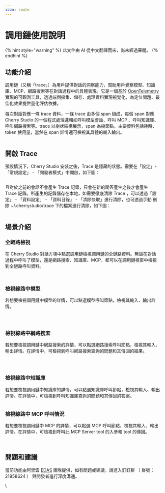 ```yaml
---
icon: route
---
```

# 調用鏈使用說明


{% hint style="warning" %}
此文件由 AI 從中文翻譯而來，尚未經過審閱。
{% endhint %}




## 功能介紹

調用鏈（又稱「trace」）為用戶提供對話的洞察能力，幫助用戶覺察模型、知識庫、MCP、網路搜索等在對話過程中的具體表現。它是一個基於 [OpenTelemetry](https://opentelemetry.io/docs/languages/js/) 實現的可觀測工具，透過端側採集、儲存、處理資料實現視覺化，為定位問題、最佳化效果提供量化評估依據。

每次對話對應一條 trace 資料，一條 trace 由多個 span 組成，每個 span 對應 Cherry Studio 的一個程式處理邏輯如呼叫模型會話、呼叫 MCP 、呼叫知識庫、呼叫網路搜索等。trace 以樹狀結構展示，span 為樹節點，主要資料包括耗時、token 使用量，當然在 span 詳情還可檢視其具體的輸入輸出。

<figure><img src="../.gitbook/assets/trace2.gif" alt=""><figcaption></figcaption></figure>

## 開啟 Trace

預設情況下，Cherry Studio 安裝之後，Trace 是隱藏的狀態。需要在「設定」-「常規設定」 - 「開發者模式」中開啟，如下圖：

<figure><img src="../.gitbook/assets/image (84).png" alt=""><figcaption></figcaption></figure>

且對於之前的會話不會產生 Trace 記錄，只會在新的問答產生之後才會產生 Trace 記錄。所產生的記錄儲存在本地，如需要徹底清除 Trace ，可以透過「設定」 - 「資料設定」 - 「資料目錄」 - 「清除快取」進行清除，也可透過手動 刪除 \~/.cherrystudio/trace 下的檔案進行清除，如下圖：

<figure><img src="../.gitbook/assets/image (85).png" alt=""><figcaption></figcaption></figure>

## 場景介紹

### 全鏈路檢視

在 Cherry Studio 對話方塊中點選調用鏈檢視調用鏈的全鏈路資料。無論在對話過程中呼叫了模型，還是網路搜索、知識庫、MCP，都可以在調用鏈視窗中檢視到全鏈路呼叫資料。

<figure><img src="../.gitbook/assets/image (1) (1) (1).png" alt=""><figcaption></figcaption></figure>

<figure><img src="../.gitbook/assets/image (86).png" alt=""><figcaption></figcaption></figure>

### 檢視線路中模型

若想要檢視調用鏈中模型的詳情，可以點選模型呼叫節點，檢視其輸入、輸出詳情。

<figure><img src="../.gitbook/assets/image (87).png" alt=""><figcaption></figcaption></figure>

<figure><img src="../.gitbook/assets/image (88).png" alt=""><figcaption></figcaption></figure>

<figure><img src="../.gitbook/assets/image (89).png" alt=""><figcaption></figcaption></figure>

### 檢視線路中網路搜索

若想要檢視調用鏈中網路搜索的詳情，可以點選網路搜索呼叫節點，檢視其輸入、輸出詳情。在詳情中，可檢視到呼叫網路搜索查詢的問題和其傳回的結果。

<figure><img src="../.gitbook/assets/image (2) (1) (1).png" alt=""><figcaption></figcaption></figure>

<figure><img src="../.gitbook/assets/image (150).png" alt=""><figcaption></figcaption></figure>

<figure><img src="../.gitbook/assets/image (151).png" alt=""><figcaption></figcaption></figure>

### 檢視線路中知識庫

若想要檢視調用鏈中知識庫的詳情，可以點選知識庫呼叫節點，檢視其輸入、輸出詳情。在詳情中，可檢視到呼叫知識庫查詢的問題和其傳回的答案。

<figure><img src="../.gitbook/assets/image (152).png" alt=""><figcaption></figcaption></figure>

### 檢視線路中 MCP 呼叫情況

若想要檢視調用鏈中 MCP 的詳情，可以點選 MCP 呼叫節點，檢視其輸入、輸出詳情。在詳情中，可檢視到呼叫此 MCP Server tool 的入參和 tool 的傳回。

<figure><img src="../.gitbook/assets/image (153).png" alt=""><figcaption></figcaption></figure>

<figure><img src="../.gitbook/assets/image (154).png" alt=""><figcaption></figcaption></figure>

## 問題和建議

當前功能由阿里雲 [EDAS](https://www.aliyun.com/product/edas) 團隊提供，如有問題或建議，請進入釘釘群 （ 群號： 21958624 ） 與開發者進行深度溝通。

\